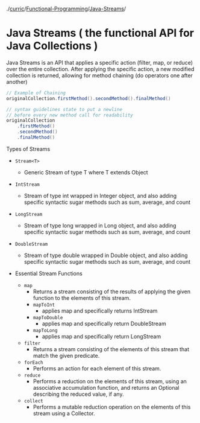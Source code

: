 ./[curric](/curric)/[Functional-Programming](/curric/func)/[Java-Streams](/curric/func/streams)/
# Java Streams ( the functional API for Java Collections )
Java Streams is an API that applies a specific action (filter, map, or reduce) over the entire collection. After applying the specific action, a new modified collection is returned, allowing for method chaining (do operators one after another)
  ```java
  // Example of Chaining
  originalCollection.firstMethod().secondMethod().finalMethod()
  
  // syntax guidelines state to put a newline 
  // before every new method call for readability 
  originalCollection
      .firstMethod()
      .secondMethod()
      .finalMethod()
  ```
Types of Streams
- `Stream<T>`
    - Generic Stream of type T where T extends Object

- `IntStream`
    - Stream of type int wrapped in Integer object, and also adding specific syntactic sugar methods such as sum, average, and count

- `LongStream`
    - Stream of type long wrapped in Long object, and also adding specific syntactic sugar methods such as sum, average, and count

- `DoubleStream`
    - Stream of type double wrapped in Double object, and also adding specific syntactic sugar methods such as sum, average, and count

- Essential Stream Functions
    - `map`
        - Returns a stream consisting of the results of applying the given function to the elements of this stream.
        - `mapToInt`
            - applies map and specifically returns IntStream
        - `mapToDouble`
            - applies map and specifically return DoubleStream
        - `mapToLong`
            - applies map and specifically return LongStream
    - `filter`
        - Returns a stream consisting of the elements of this stream that match the given predicate.
    - `forEach`
        - Performs an action for each element of this stream.
    - `reduce`
        - Performs a reduction on the elements of this stream, using an associative accumulation function, and returns an Optional describing the reduced value, if any.
    - `collect`
        - Performs a mutable reduction operation on the elements of this stream using a Collector.